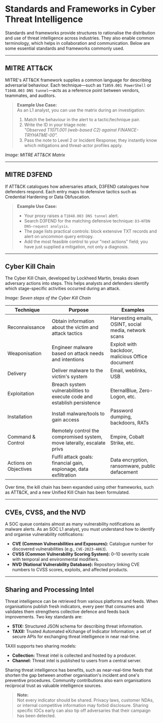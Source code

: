 # Standards and Frameworks in Cyber Threat Intelligence

Standards and frameworks provide structures to rationalise the distribution and use of threat intelligence across industries. They also enable common terminology, which helps in collaboration and communication. Below are some essential standards and frameworks commonly used.

---

## MITRE ATT&CK

MITRE's ATT&CK framework supplies a common language for describing adversarial behaviour. Each technique—such as `T1059.001 PowerShell` or `T1048.003 DNS tunnel`—acts as a reference point between vendors, teammates, and auditors.

> **Example Use Case:**  
> As an L1 analyst, you can use the matrix during an investigation:
> 1. Match the behaviour in the alert to a tactic/technique pair.
> 2. Write the ID in your triage note:  
>    _"Observed T1071.001 (web-based C2) against FINANCE-TRYHATME-00"._
> 3. Pass the note to Level 2 or Incident Response; they instantly know which mitigations and threat-actor profiles apply.

*Image: MITRE ATT&CK Matrix*

---

## MITRE D3FEND

If ATT&CK catalogues how adversaries attack, D3FEND catalogues how defenders respond. Each entry maps to defensive tactics such as Credential Hardening or Data Obfuscation.

> **Example Use Case:**  
> - Your proxy raises a `T1048.003 DNS tunnel` alert.
> - Search D3FEND for the matching defensive technique: `D3—NTDN DNS—request analysis`.
> - The page lists practical controls: block extensive TXT records and alert on uncommon query entropy.
> - Add the most feasible control to your "next actions" field; you have just supplied a mitigation, not only a diagnosis.

---

## Cyber Kill Chain

The Cyber Kill Chain, developed by Lockheed Martin, breaks down adversary actions into steps. This helps analysts and defenders identify which stage-specific activities occurred during an attack.

*Image: Seven steps of the Cyber Kill Chain*

| Technique              | Purpose                                                                 | Examples                                             |
|------------------------|-------------------------------------------------------------------------|------------------------------------------------------|
| Reconnaissance         | Obtain information about the victim and attack tactics                   | Harvesting emails, OSINT, social media, network scans|
| Weaponisation          | Engineer malware based on attack needs and intentions                    | Exploit with backdoor, malicious Office document     |
| Delivery               | Deliver malware to the victim's system                                   | Email, weblinks, USB                                 |
| Exploitation           | Breach system vulnerabilities to execute code and establish persistence  | EternalBlue, Zero-Logon, etc.                        |
| Installation           | Install malware/tools to gain access                                     | Password dumping, backdoors, RATs                    |
| Command & Control      | Remotely control the compromised system, move laterally, escalate privs  | Empire, Cobalt Strike, etc.                          |
| Actions on Objectives  | Fulfil attack goals: financial gain, espionage, data exfiltration        | Data encryption, ransomware, public defacement       |

Over time, the kill chain has been expanded using other frameworks, such as ATT&CK, and a new Unified Kill Chain has been formulated.

---

## CVEs, CVSS, and the NVD

A SOC queue contains almost as many vulnerability notifications as malware alerts. As an SOC L1 analyst, you must understand how to identify and organise vulnerability notifications:

- **CVE (Common Vulnerabilities and Exposures):** Catalogue number for discovered vulnerabilities (e.g., `CVE-2023-4863`).
- **CVSS (Common Vulnerability Scoring System):** 0–10 severity scale with temporal and environmental modifiers.
- **NVD (National Vulnerability Database):** Repository linking CVE numbers to CVSS scores, exploits, and affected products.

---

## Sharing and Processing Intel

Threat intelligence can be retrieved from various platforms and feeds. When organisations publish fresh indicators, every peer that consumes and validates them strengthens collective defence and feeds back improvements. Two key standards are:

- **STIX:** Structured JSON schema for describing threat information.
- **TAXII:** Trusted Automated eXchange of Indicator Information; a set of secure APIs for exchanging threat intelligence in near real-time.

TAXII supports two sharing models:
- **Collection:** Threat intel is collected and hosted by a producer.
- **Channel:** Threat intel is published to users from a central server.

Sharing threat intelligence has benefits, such as near-real-time feeds that shorten the gap between another organisation's incident and one's preventive procedures. Community contributions also earn organisations reciprocal trust as valuable intelligence sources.

> **Note:**  
> Not every indicator should be shared. Privacy laws, customer NDAs, or internal competitive information may forbid disclosure. Sharing specific IOCs early can also tip off adversaries that their campaign has been detected.

